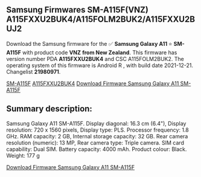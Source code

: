 <h2>Samsung Firmwares SM-A115F(VNZ) A115FXXU2BUK4/A115FOLM2BUK2/A115FXXU2BUJ2</h2>
Download the Samsung firmware for the ✅ <strong>Samsung Galaxy A11 </strong> ⭐ <strong>SM-A115F</strong> with product code <strong>VNZ</strong> <strong> from New Zealand</strong>. This firmware has version number PDA <strong>A115FXXU2BUK4</strong> and CSC A115FOLM2BUK2. The operating system of this firmware is Android R , with build date 2021-12-21. Changelist <strong>21980971</strong>.

[SM-A115F](https://samfirm.shop/samsung/model/SM-A115F)
[A115FXXU2BUK4](https://samfirm.shop/samsung/pda/A115FXXU2BUK4)
[Download Firmware Samsung Galaxy A11 SM-A115F](https://samfirm.shop/samsung/firmware/484061)
<h2>Summary description:</h2>
<p>Samsung Galaxy A11 SM-A115F. Display diagonal: 16.3 cm (6.4"), Display resolution: 720 x 1560 pixels, Display type: PLS. Processor frequency: 1.8 GHz. RAM capacity: 2 GB, Internal storage capacity: 32 GB. Rear camera resolution (numeric): 13 MP, Rear camera type: Triple camera. SIM card capability: Dual SIM. Battery capacity: 4000 mAh. Product colour: Black. Weight: 177 g</p>


[Download Firmware Samsung Galaxy A11 SM-A115F](https://samfirm.shop/samsung/firmware/484061)
